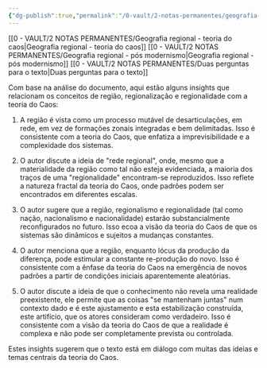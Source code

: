 ```yaml
---
{"dg-publish":true,"permalink":"/0-vault/2-notas-permanentes/geografia-regional-teoria-do-caos/","tags":["permanente"],"dgHomeLink":true,"dgShowLocalGraph":true,"dgShowFileTree":true,"dgEnableSearch":true}
---
```


[[0 - VAULT/2 NOTAS PERMANENTES/Geografia regional - teoria do caos\|Geografia regional - teoria do caos]]
[[0 - VAULT/2 NOTAS PERMANENTES/Geografia regional - pós modernismo\|Geografia regional - pós modernismo]]
[[0 - VAULT/2 NOTAS PERMANENTES/Duas perguntas para o texto\|Duas perguntas para o texto]]

Com base na análise do documento, aqui estão alguns insights que relacionam os conceitos de região, regionalização e regionalidade com a teoria do Caos:

1. A região é vista como um processo mutável de desarticulações, em rede, em vez de formações zonais integradas e bem delimitadas. Isso é consistente com a teoria do Caos, que enfatiza a imprevisibilidade e a complexidade dos sistemas.

2. O autor discute a ideia de "rede regional", onde, mesmo que a materialidade da região como tal não esteja evidenciada, a maioria dos traços de uma "regionalidade" encontram-se reproduzidos. Isso reflete a natureza fractal da teoria do Caos, onde padrões podem ser encontrados em diferentes escalas.

3. O autor sugere que a região, regionalismo e regionalidade (tal como nação, nacionalismo e nacionalidade) estarão substancialmente reconfigurados no futuro. Isso ecoa a visão da teoria do Caos de que os sistemas são dinâmicos e sujeitos a mudanças constantes.

4. O autor menciona que a região, enquanto lócus da produção da diferença, pode estimular a constante re-produção do novo. Isso é consistente com a ênfase da teoria do Caos na emergência de novos padrões a partir de condições iniciais aparentemente aleatórias.

5. O autor discute a ideia de que o conhecimento não revela uma realidade preexistente, ele permite que as coisas "se mantenham juntas" num contexto dado e é este ajustamento e esta estabilização construída, este artifício, que os atores consideram como verdadeiro. Isso é consistente com a visão da teoria do Caos de que a realidade é complexa e não pode ser completamente prevista ou controlada.

Estes insights sugerem que o texto está em diálogo com muitas das ideias e temas centrais da teoria do Caos.